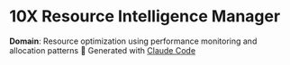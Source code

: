 # 10X Resource Intelligence Manager
**Domain**: Resource optimization using performance monitoring and allocation patterns
🤖 Generated with [Claude Code](https://claude.ai/code)

